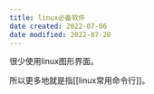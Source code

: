 ```yaml
---
title: linux必备软件
date created: 2022-07-06
date modified: 2022-07-20
---
```


很少使用linux图形界面。

所以更多地就是指[[linux常用命令行]]。
